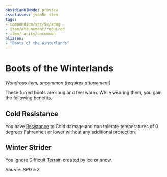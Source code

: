 ```yaml
---
obsidianUIMode: preview
cssclasses: json5e-item
tags:
- compendium/src/5e/xdmg
- item/attunement/required
- item/rarity/uncommon
aliases: 
- "Boots of the Winterlands"
---
```

# Boots of the Winterlands
*Wondrous item, uncommon (requires attunement)*  


These furred boots are snug and feel warm. While wearing them, you gain the following benefits.

## Cold Resistance

You have [Resistance](Mechanics/z_Templates/dm/rules/variant-rules/resistance-xphb.md) to Cold damage and can tolerate temperatures of 0 degrees Fahrenheit or lower without any additional protection.

## Winter Strider

You ignore [Difficult Terrain](difficult-terrain-xphb.md) created by ice or snow.

*Source: SRD 5.2*